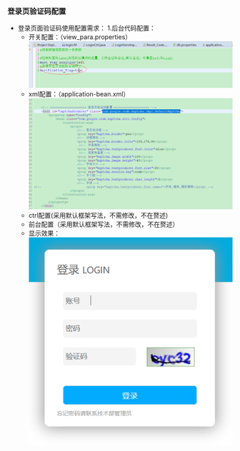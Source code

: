 ### 登录页验证码配置
* 登录页面验证码使用配置需求：
1.后台代码配置：
    * 开关配置：（view_para.properties）
     ![](/assets/ver_2.png)
    * xml配置：（application-bean.xml）![](/assets/ver_1.png)
    * ctrl配置(采用默认框架写法，不需修改，不在赘述)
    * 前台配置（采用默认框架写法，不需修改，不在赘述）
    * 显示效果：
    ![](/assets/ver_3.png)